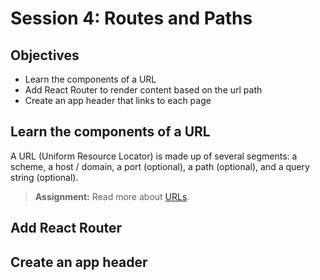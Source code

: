 # Session 4: Routes and Paths

## Objectives

- Learn the components of a URL
- Add React Router to render content based on the url path
- Create an app header that links to each page

## Learn the components of a URL

A URL (Uniform Resource Locator) is made up of several segments: a scheme, a host / domain, a port (optional), a path (optional), and a query string (optional).

> **Assignment:** Read more about [URLs](https://www.ibm.com/docs/en/cics-ts/5.3?topic=concepts-components-url).

## Add React Router

## Create an app header
